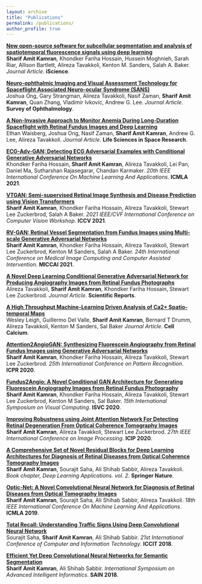 ```yaml
---
layout: archive
title: "Publications"
permalink: /publications/
author_profile: true
---
```

**[New open-source software for subcellular segmentation and analysis of spatiotemporal fluorescence signals using deep learning](https://sharifamit.com/publications/iscience2022)**  
**Sharif Amit Kamran**, Khondker Fariha Hossain, Hussein Moghnieh, Sarah Riar, Allison Bartlett, Alireza Tavakkoli, Kenton M. Sanders, Salah A. Baker. *Journal Article*. **iScience**.

**[Neuro-ophthalmic Imaging and Visual Assessment Technology for Spaceflight Associated Neuro-ocular Syndrome (SANS)](https://sharifamit.com/publications/soj2022)**  
Joshua Ong, Gary Strangman, Alireza Tavakkoli, Nasif Zaman, **Sharif Amit Kamran**, Quan Zhang, Vladimir Ivkovic, Andrew G. Lee. *Journal Article*. **Survey of Ophthalmology**.

**[A Non-Invasive Approach to Monitor Anemia During Long-Duration Spaceflight with Retinal Fundus Images and Deep Learning](https://sharifamit.com/publications/lssr2022)**  
Ethan Waisberg, Joshua Ong, Nasif Zaman, **Sharif Amit Kamran**, Andrew G. Lee, Alireza Tavakkoli. *Journal Article*. **Life Sciences in Space Research**.

**[ECG-Adv-GAN: Detecting ECG Adversarial Examples with Conditional Generative Adversarial Networks](https://sharifamit.com/publications/icmla2021)**  
Khondker Fariha Hossain, **Sharif Amit Kamran**, Alireza Tavakkoli, Lei Pan, Daniel Ma, Sutharshan Rajasegarar, Chandan Karmaker. *20th IEEE International Conference On Machine Learning And Applications*. **ICMLA 2021**.

**[VTGAN: Semi-supervised Retinal Image Synthesis and Disease Prediction using Vision Transformers](https://sharifamit.com/publications/iccvw2021)**   
**Sharif Amit Kamran**, Khondker Fariha Hossain, Alireza Tavakkoli, Stewart Lee Zuckerbrod, Salah A Baker. *2021 IEEE/CVF International Conference on Computer Vision Workshop*. **ICCV 2021**.

**[RV-GAN: Retinal Vessel Segmentation from Fundus Images using Multi-scale Generative Adversarial Networks](https://sharifamit.com/publications/miccai2021)**  
**Sharif Amit Kamran**, Khondker Fariha Hossain, Alireza Tavakkoli, Stewart Lee Zuckerbrod, Kenton M Sanders, Salah A Baker. *24th International Conference on Medical Image Computing and Computer Assisted Intervention*. **MICCAI 2021**.

**[A Novel Deep Learning Conditional Generative Adversarial Network for Producing Angiography Images from Retinal Fundus Photographs](https://sharifamit.com/publications/srep2020)**  
Alireza Tavakkoli, **Sharif Amit Kamran**, Khondker Fariha Hossain, Stewart Lee Zuckerbrod. *Journal Article*. **Scientific Reports**.

**[A High Throughput Machine-Learning Driven Analysis of Ca2+ Spatio-temporal Maps](https://sharifamit.com/publications/cell2020)**  
Wesley Leigh, Guillermo Del Valle, **Sharif Amit Kamran**, Bernard T Drumm, Alireza Tavakkoli, Kenton M Sanders, Sal Baker *Journal Article*. **Cell Calcium**.

**[Attention2AngioGAN: Synthesizing Fluorescein Angiography from Retinal Fundus Images using Generative Adversarial Networks](https://sharifamit.com/publications/attention2020)**  
**Sharif Amit Kamran**, Khondker Fariha Hossain, Alireza Tavakkoli, Stewart Lee Zuckerbrod. *25th International Conference on Pattern Recognition*. **ICPR 2020**.

**[Fundus2Angio: A Novel Conditional GAN Architecture for Generating Fluorescein Angiography Images from Retinal Fundus Photography](https://sharifamit.com/publications/arxiv2020)**  
**Sharif Amit Kamran**, Khondker Fariha Hossain, Alireza Tavakkoli, Stewart Lee Zuckerbrod, Kenton M Sanders, Sal Baker. *15th International Symposium on Visual Computing*. **ISVC 2020**.

**[Improving Robustness using Joint Attention Network For Detecting Retinal Degeneration From Optical Coherence Tomography Images](https://sharifamit.com/publications/icip2020)**  
**Sharif Amit Kamran**, Alireza Tavakkoli, Stewart Lee Zuckerbrod. *27th IEEE International Conference on Image Processing*. **ICIP 2020**.

**[A Comprehensive Set of Novel Residual Blocks for Deep Learning Architectures for Diagnosis of Retinal Diseases from Optical Coherence Tomography Images](https://sharifamit.com/publications/dlbook2020)**  
**Sharif Amit Kamran**, Sourajit Saha, Ali Shihab Sabbir, Alireza Tavakkoli. *Book chapter, Deep Learning Applications. vol. 2*. **Springer Nature**.

**[Optic-Net: A Novel Convolutional Neural Network for Diagnosis of Retinal Diseases from Optical Tomography Images](https://sharifamit.com/publications/icmla2019)**  
**Sharif Amit Kamran**, Sourajit Saha, Ali Shihab Sabbir, Alireza Tavakkoli. *18th IEEE International Conference On Machine Learning And Applications*. **ICMLA 2019**.

**[Total Recall: Understanding Traffic Signs Using Deep Convolutional Neural Network](https://sharifamit.com/publications/iccit2018)**  
Sourajit Saha, **Sharif Amit Kamran**, Ali Shihab Sabbir. *21st International Conference of Computer and Information Technology*. **ICCIT 2018**.

**[Efficient Yet Deep Convolutional Neural Networks for Semantic Segmentation](https://sharifamit.com/publications/sain2018)**  
**Sharif Amit Kamran**, Ali Shihab Sabbir. *International Symposium on Advanced Intelligent Informatics*. **SAIN 2018**.